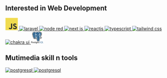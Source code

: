 <h2>Interested in Web Development</h2>

<p align="left" dir="auto"> 
  <a href="https://developer.mozilla.org/en-US/docs/Web/JavaScript" rel="nofollow"> <img src="https://raw.githubusercontent.com/devicons/devicon/master/icons/javascript/javascript-original.svg" alt="javascript" width="40" height="40" style="max-width: 100%;"> </a> 
  <a href="https://laravel.com/" rel="nofollow"> <img src="https://hello.adinyahya.com/_next/image?url=%2Flaravel.png&w=48&q=75" alt="laravel" width="40" height="40" style="max-width: 100%;"> </a> 
  <a href="https://nodered.org" rel="nofollow"> <img src="https://i.ibb.co/jRg5hVj/node-red-icon.png" alt="node red" width="40" height="40" style="max-width: 100%;"> </a> 
  <a href="https://nextjs.org" rel="nofollow"> <img src="https://hello.adinyahya.com/_next/image?url=%2Fnextjs.webp&w=48&q=75" alt="next js" width="40" height="40" style="max-width: 100%;"> </a> 
   <a href="https://reactjs.org" rel="nofollow"> <img src="https://hackernoon.com/hn-images/1*To2H39eauxaeYxYMtV1afQ.png" alt="reactjs" width="40" height="40" style="max-width: 100%;"> </a> 
  <a href="https://www.typescriptlang.org" rel="nofollow"> <img src="https://hello.adinyahya.com/_next/image?url=%2Ftypescript.png&w=48&q=75" alt="typescript" width="40" height="40" style="max-width: 100%;"> </a> 
  <a href="https://tailwindcss.com" rel="nofollow"> <img src="https://hello.adinyahya.com/_next/image?url=%2Ftailwind.png&w=48&q=75" alt="tailwind css" width="40" height="40" style="max-width: 100%;"> </a> 
  <a href="https://chakra-ui.com" rel="nofollow"> <img src="https://i.ibb.co/YRxQYRX/54212428.png" alt="chakra ui" width="40" height="40" style="max-width: 100%;"> </a> 
  <a href="https://www.postgresql.org" rel="nofollow"> <img src="https://raw.githubusercontent.com/devicons/devicon/master/icons/postgresql/postgresql-original-wordmark.svg" alt="postgresql" width="40" height="40" style="max-width: 100%;"> </a> 

</p>
  
 <h2>Mutimedia skill n tools</h2>
 
 <p align="left" dir="auto"> 
  <a href="https://www.adobe.com" rel="nofollow"> <img src="https://i.ibb.co/d4QL7MX/Adobe-Photoshop-CC-icon-svg.png" alt="postgresql" width="40" height="40" style="max-width: 100%;"> </a>
  <a href="https://www.adobe.com" rel="nofollow"> <img src="https://i.ibb.co/R6XXBFt/Adobe-Premiere-Pro-CC-icon-svg.png" alt="postgresql" width="40" height="40" style="max-width: 100%;"> </a>
  </p>

</a>
  

